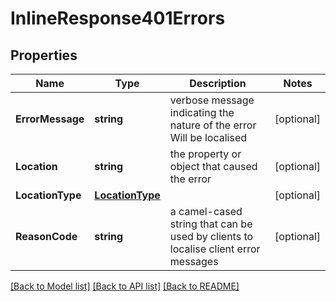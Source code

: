 # InlineResponse401Errors

## Properties

Name | Type | Description | Notes
------------ | ------------- | ------------- | -------------
**ErrorMessage** | **string** | verbose message indicating the nature of the error Will be localised  | [optional] 
**Location** | **string** | the property or object that caused the error | [optional] 
**LocationType** | [**LocationType**](LocationType.md) |  | [optional] 
**ReasonCode** | **string** | a camel-cased string that can be used by clients to localise client error messages | [optional] 

[[Back to Model list]](../README.md#documentation-for-models) [[Back to API list]](../README.md#documentation-for-api-endpoints) [[Back to README]](../README.md)


